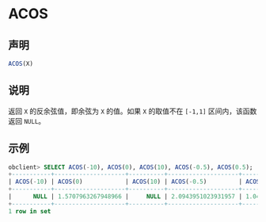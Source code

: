 # ACOS

## 声明

```sql
ACOS(X)
```

## 说明

返回 `X` 的反余弦值，即余弦为 `X` 的值。如果 `X` 的取值不在 `[-1,1]` 区间内，该函数返回 `NULL`。

## 示例

```sql
obclient> SELECT ACOS(-10), ACOS(0), ACOS(10), ACOS(-0.5), ACOS(0.5);
+-----------+--------------------+----------+--------------------+--------------------+
| ACOS(-10) | ACOS(0)            | ACOS(10) | ACOS(-0.5)         | ACOS(0.5)          |
+-----------+--------------------+----------+--------------------+--------------------+
|      NULL | 1.5707963267948966 |     NULL | 2.0943951023931957 | 1.0471975511965979 |
+-----------+--------------------+----------+--------------------+--------------------+
1 row in set 
```

